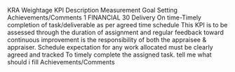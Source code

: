 KRA	Weightage	KPI Description	Measurement	Goal Setting	Achievements/Comments
1	FINANCIAL	30	Delivery On time-Timely completion of task/deliverable as per agreed time schedule	This KPI is to be assessed through the duration of assignment and regular feedback toward continuous improvement is the responsibility of both the appraisee & appraiser. Schedule expectation for any work allocated must be clearly agreed and tracked	To timely complete the assigned task.   tell me what should i fill Achievements/Comments
